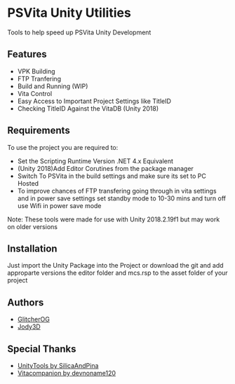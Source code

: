 
# PSVita Unity Utilities


Tools to help speed up PSVita Unity Development


## Features

- VPK Building
- FTP Tranfering
- Build and Running (WIP)
- Vita Control
- Easy Access to Important Project Settings like TitleID
- Checking TitleID Against the VitaDB (Unity 2018)


## Requirements

To use the project you are required to:
- Set the Scripting Runtime Version .NET 4.x Equivalent
- (Unity 2018)Add Editor Corutines from the package manager
- Switch To PSVita in the build settings and make sure its set to PC Hosted
- To improve chances of FTP transfering going through in vita settings and in power save settings set standby mode to 10-30 mins and turn off use Wifi in power save mode
 
Note: These tools were made for use with Unity 2018.2.19f1 but may work on older versions
    
## Installation
Just import the Unity Package into the Project or download the git and add approparte versions the editor folder and mcs.rsp to the asset folder of your project
## Authors
- [GlitcherOG](https://github.com/GlitcherOG)
- [Jody3D](https://github.com/Jordy3D)


## Special Thanks

 - [UnityTools by SilicaAndPina](https://bitbucket.org/SilicaAndPina/unitytools/src/master/)
 - [Vitacompanion by devnoname120](https://github.com/devnoname120/vitacompanion)


